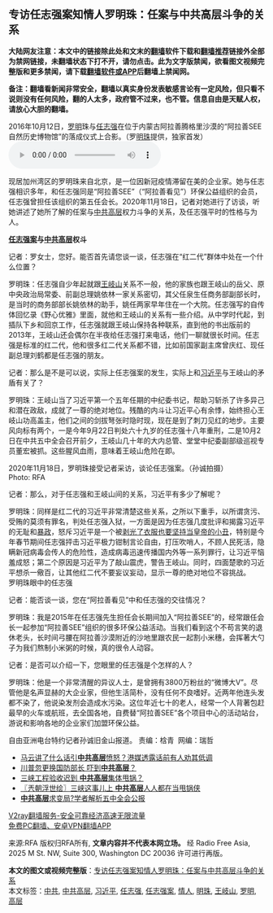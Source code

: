  <h2>专访任志强案知情人罗明珠：任案与中共高层斗争的关系</h2> <p class="notice"><b>大陆网友注意：本文中的链接除此处和文末的<a href="https://github.com/bannedbook/fanqiang" >翻墙</a>软件下载和<a href="https://github.com/killgcd/justmysocks/blob/master/README.md">翻墙推荐</a>链接外全部为禁网链接，未翻墙状态下打不开，请勿点击。此为文字版禁闻，欲看图文视频完整版和更多禁闻，请下载<a href="https://github.com/bannedbook/fanqiang">翻墙软件或APP</a>后翻墙上禁闻网。</p><p>备注：翻墙看新闻非常安全，翻墙以真实身份发表敏感言论有一定风险，但只看不说则没有任何风险，翻的人太多，政府管不过来，也不管。信息自由是天赋人权，请放心大胆的翻墙。</b></p>  <div class="entry"> <p>2016年10月12日，<a href="https://www.bannedbook.org/bnews/tag/%e7%bd%97%e6%98%8e/" class="st_tag internal_tag" rel="tag" title="标签 罗明 下的日志">罗明</a>珠与<a href="https://www.bannedbook.org/bnews/tag/%e4%bb%bb%e5%bf%97%e5%bc%ba/" class="st_tag internal_tag" rel="tag" title="标签 任志强 下的日志">任志强</a>在位于内蒙古阿拉善腾格里沙漠的“阿拉善SEE自然历史博物馆”的落成仪式上合影。（罗<a href="https://www.bannedbook.org/bnews/tag/%E6%98%8E%E7%8F%A0/" class="st_tag internal_tag" rel="tag" title="标签 明珠 下的日志">明珠</a>提供，独家首发）<audio controls="controls" class="story_audio" type="audio/mpeg" preload="metadata" src="https://www.rfa.org/mandarin/yataibaodao/zhengzhi/sc-11192020110621.html/m1119-sce.mp3"></audio></p> <p>现居加州湾区的罗明珠来自北京，是一位因新冠疫情滞留在美的企业家。她与任志强相识多年，和任志强同是“阿拉善SEE”（“阿拉善看见”）环保公益组织的会员，任志强曾担任该组织的第五任会长。2020年11月18日，记者对她进行了访谈，听她讲述了她所了解的任案与<a href="https://www.bannedbook.org/bnews/tag/%e4%b8%ad%e5%85%b1/" class="st_tag internal_tag" rel="tag" title="标签 中共 下的日志">中共</a><span class='wp_keywordlink_affiliate'><a href="https://www.bannedbook.org/bnews/ccpdope/" title="中共高层内幕" target="_blank">高层</a></span>权力斗争的关系，及任志强平时的性格与为人。</p> <p><b><a href="https://www.bannedbook.org/bnews/tag/%e4%bb%bb%e5%bf%97%e5%bc%ba%e6%a1%88/" class="st_tag internal_tag" rel="tag" title="标签 任志强案 下的日志">任志强案</a>与<span class='wp_keywordlink_affiliate'><a href="https://www.bannedbook.org/bnews/ccpdope/" title="中共高层" target="_blank">中共高层</a></span>权斗</b></p> <p>记者：罗女士，您好。能否首先请您谈一谈，任志强在“红二代”群体中处在一个什么位置？</p>  <p>罗明珠：任志强自少年起就跟<a href="https://www.bannedbook.org/bnews/tag/%e7%8e%8b%e5%b2%90%e5%b1%b1/" class="st_tag internal_tag" rel="tag" title="标签 王岐山 下的日志">王岐山</a>关系不一般，他的家族也跟王岐山的岳父、原中央政治局常委、前副总理姚依林一家关系密切，其父任泉生任商务部副部长时，是当时的商务部部长姚依林的助手，姚任两家早年住在一个大院。任志强写的自传体回忆录《野心优雅》里面，就他和王岐山的关系有一些介绍。从中学时代起，到插队下乡和回京工作，任志强就跟王岐山保持各种联系，直到他的书出版前的2013年，王岐山还会偶尔在半夜给任志强打来电话，他们一聊就很长时间。任志强是标准的红二代，他和很多红二代关系都不错，比如前国家副主席曾庆红、现任副总理刘鹤都是任志强的朋友。</p> <p>记者：那么是不是可以说，实际上任志强案的发生，实际上和<a href="https://www.bannedbook.org/bnews/tag/%e4%b9%a0%e8%bf%91%e5%b9%b3/" class="st_tag internal_tag" rel="tag" title="标签 习近平 下的日志">习近平</a>与王岐山的矛盾有关了？</p> <p>罗明珠：王岐山当了习近平第一个五年任期的中纪委书记，帮助习斩杀了许多异己和潜在政敌，成就了一尊的绝对地位。残酷的内斗让习近平心有余悸，始终担心王岐山功高盖主，他们之间的剑拔弩张时隐时现，现在是到了刺刀见红的地步。主要风向标有两个，一是今年9月22日判处六十九岁的任志强十八年重刑，二是10月2日在中共五中全会召开前夕，王岐山几十年的大内总管、堂堂中纪委副部级巡视专员董宏被抓。这些腥风血雨，意味着王岐山危险在即。</p> <p>2020年11月18日，罗明珠接受记者采访，谈论任志强案。（孙诚拍摄）<br /> Photo: RFA</p>  <p>记者：那么，对于任志强和王岐山间的关系，习近平有多少了解呢？</p> <p>罗明珠：同样是红二代的习近平非常清楚这些关系，之所以下重手，以所谓贪污、受贿的莫须有罪名，判处任志强入狱，一方面是因为任志强几度批评和揭露习近平的无耻和<span class='wp_keywordlink'><a href="https://www.bannedbook.org/forum11/topic276.html" title="禁片：评中国共产党的暴政" target="_blank">暴政</a></span>，怒斥习近平是一个被<span class='wp_keywordlink'><a href="https://www.bannedbook.org/bnews/baitai/20200307/1289538.html" title="剥光了衣服也要坚持当皇帝的小丑" target="_blank">剥光了衣服也要坚持当皇帝的小丑</a></span>，特别是今年春节期间任志强抨击习近平极力钳制言论自由，打压吹哨人，不顾人民死活，隐瞒新冠病毒会传人的危险性，造成病毒迅速传播国内外等一系列罪行，让习近平恼羞成怒；第二个原因是习近平为了敲山震虎，警告王岐山。同时，四面楚歌的习近平想杀一儆百，让其他红二代不要妄议妄动，显示一尊的绝对地位不容挑战。<br />罗明珠眼中的任志强</p> <p>记者：能否谈一谈，您在“阿拉善看见”中和任志强的交往情况？</p> <p>罗明珠：我是2015年在任志强先生担任会长期间加入“阿拉善SEE”的，经常跟任会长一起参加“阿拉善SEE”组织的很多环保公益活动。当我们看到这个不苟言笑的退休老头，长时间弓腰在阿拉善沙漠附近的沙地里跟农民一起割小米穗，会挥著大勺子为我们熬制小米粥的时候，真的很令人动容。</p>  <p>记者：是否可以介绍一下，您眼里的任志强是个怎样的人？</p> <p>罗明珠：他是一个非常清醒的异议人士，是曾拥有3800万粉丝的“微博大V”。尽管他是名声显赫的大企业家，但他生活简朴，没有任何不良嗜好。近两年他连头发都不染了，他说染发剂会造成水污染。这位年近七十的老人，经常一个人背著包赶最早的火车或航班，去全国各地，自费替“阿拉善SEE”各个项目中心的活动站台，游说和影响各地的企业家们加盟环保公益。</p> <p>自由亚洲电台特约记者孙诚旧金山报道。 责编：梒青  网编：瑞哲</p> <ul class='op-related-articles' title='相关阅读'> <li><a href='https://www.bannedbook.org/bnews/headline/20201113/1430512.html' target='_blank'>马云讲了什么话引<b>中共高层</b>愤怒？港媒透露话前有人劝其低调</a></li> <li><a href='https://www.bannedbook.org/bnews/cbnews/20201111/1429198.html' target='_blank'>川普忽更换国防部长 吓到<b>中共高层</b>？</a></li> <li><a href='https://www.bannedbook.org/bnews/bannedvideo/20201102/1424330.html' target='_blank'>三峡工程验收迟到 <b>中共高层</b>集体甩锅？</a></li> <li><a href='https://www.bannedbook.org/bnews/ssgc/20201102/1424157.html' target='_blank'>〖兲朝浮世绘〗三峡这事儿上 <b>中共高层</b>人人都在当甩锅侠</a></li> <li><a href='https://www.bannedbook.org/bnews/bannedvideo/20201031/1423340.html' target='_blank'><b>中共高层</b>求变局?学者解析五中全会公报</a></li> </ul> <p class="texttj"> <a href="https://www.bannedbook.org/forum23/topic22702.html" target="_blank">V2ray翻墙服务-安全可靠经济高速无限流量</a><br/> <a href="https://github.com/bannedbook/fanqiang/wiki/%E7%A6%81%E9%97%BB%E7%BD%91%E5%AE%89%E5%8D%93%E7%BF%BB%E5%A2%99%E6%96%B0%E9%97%BBAPP" target="_blank">免费PC翻墙、安卓VPN翻墙APP</a></p><p>来源:RFA  版权归RFA所有, <strong>文章内容并不代表本网立场。</strong>  经 Radio Free Asia, 2025 M St. NW, Suite 300, Washington DC 20036 许可进行再版。</p> <a name='sharetosocial'></a>       <div><b>本文的图文或视频完整版</b>：<a href='https://www.bannedbook.org/bnews/headline/20201120/1433734.html'>专访任志强案知情人罗明珠：任案与中共高层斗争的关系</a></div>  </div><!--END ENTRY--> <div class="postfooter"> <div>本文标签：<a href="https://www.bannedbook.org/bnews/tag/%e4%b8%ad%e5%85%b1/" rel="tag">中共</a>, <a href="https://www.bannedbook.org/bnews/tag/%E4%B8%AD%E5%85%B1%E9%AB%98%E5%B1%82/" rel="tag">中共高层</a>, <a href="https://www.bannedbook.org/bnews/tag/%e4%b9%a0%e8%bf%91%e5%b9%b3/" rel="tag">习近平</a>, <a href="https://www.bannedbook.org/bnews/tag/%e4%bb%bb%e5%bf%97%e5%bc%ba/" rel="tag">任志强</a>, <a href="https://www.bannedbook.org/bnews/tag/%e4%bb%bb%e5%bf%97%e5%bc%ba%e6%a1%88/" rel="tag">任志强案</a>, <a href="https://www.bannedbook.org/bnews/tag/%E6%83%85%E4%BA%BA/" rel="tag">情人</a>, <a href="https://www.bannedbook.org/bnews/tag/%E6%98%8E%E7%8F%A0/" rel="tag">明珠</a>, <a href="https://www.bannedbook.org/bnews/tag/%e7%8e%8b%e5%b2%90%e5%b1%b1/" rel="tag">王岐山</a>, <a href="https://www.bannedbook.org/bnews/tag/%e7%bd%97%e6%98%8e/" rel="tag">罗明</a>, <a href="https://www.bannedbook.org/bnews/tag/%E9%AB%98%E5%B1%82/" rel="tag">高层</a></div>  </div><!--END POSTFOOTER--> 
